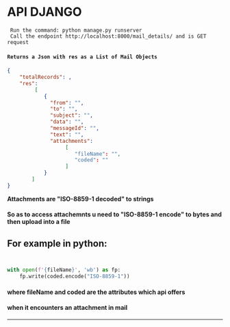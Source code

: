 # API DJANGO
```
 Run the command: python manage.py runserver 
 Call the endpoint http://localhost:8000/mail_details/ and is GET request 
```
#### **`Returns a Json with res as a List of Mail Objects `** 
```Json
{   
    "totalRecords": ,
    "res": 
         [ 
            {
              "from": "",
              "to": "",
              "subject": "",
              "data": "",
              "messageId": "", 
              "text": "", 
              "attachments": 
                   [ 
                      "fileName": "", 
                      "coded": "" 
                   ] 
            }
        ] 
} 
 ```
**Attachments are "ISO-8859-1 decoded" to strings**  <br />
#### So as to access attachemnts u need to "ISO-8859-1 encode" to bytes and then upload into a file <br />
## For example in python:  <br /><br />
```python
with open(f'{fileName}', 'wb') as fp: 
    fp.write(coded.encode("ISO-8859-1"))
```
#### where fileName and coded are the attributes which api offers  <br />
#### when it encounters an attachment in mail <br />
---
